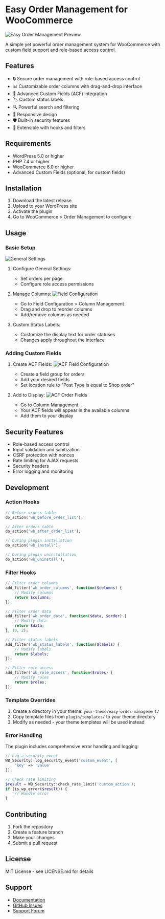 # Easy Order Management for WooCommerce

![Easy Order Management Preview](assets/images/Preview%20Image%20Easy%20Order%20Management.png)

A simple yet powerful order management system for WooCommerce with custom field support and role-based access control.

## Features

- 🔒 Secure order management with role-based access control
- 📊 Customizable order columns with drag-and-drop interface
- 🔄 Advanced Custom Fields (ACF) integration
- 🏷️ Custom status labels
- 🔍 Powerful search and filtering
- 📱 Responsive design
- 🛡️ Built-in security features
- 🔌 Extensible with hooks and filters

## Requirements

- WordPress 5.0 or higher
- PHP 7.4 or higher
- WooCommerce 6.0 or higher
- Advanced Custom Fields (optional, for custom fields)

## Installation

1. Download the latest release
2. Upload to your WordPress site
3. Activate the plugin
4. Go to WooCommerce > Order Management to configure

## Usage

### Basic Setup

![General Settings](assets/images/Admin%20General%20Settings.png)

1. Configure General Settings:
   - Set orders per page
   - Configure role access permissions

2. Manage Columns:
   ![Field Configuration](assets/images/Admin%20Field%20Configuration.png)
   - Go to Field Configuration > Column Management
   - Drag and drop to reorder columns
   - Add/remove columns as needed

3. Custom Status Labels:
   - Customize the display text for order statuses
   - Changes apply throughout the interface

### Adding Custom Fields

1. Create ACF Fields:
   ![ACF Field Configuration](assets/images/Admin%20Field%20Configuration%20ACF.png)
   - Create a field group for orders
   - Add your desired fields
   - Set location rule to "Post Type is equal to Shop order"

2. Add to Display:
   ![ACF Order Fields](assets/images/ACF%20Order%20Field.png)
   - Go to Column Management
   - Your ACF fields will appear in the available columns
   - Add them to your display

## Security Features

- Role-based access control
- Input validation and sanitization
- CSRF protection with nonces
- Rate limiting for AJAX requests
- Security headers
- Error logging and monitoring

## Development

### Action Hooks

```php
// Before orders table
do_action('wb_before_order_list');

// After orders table
do_action('wb_after_order_list');

// During plugin installation
do_action('wb_install');

// During plugin uninstallation
do_action('wb_uninstall');
```

### Filter Hooks

```php
// Filter order columns
add_filter('wb_order_columns', function($columns) {
    // Modify columns
    return $columns;
});

// Filter order data
add_filter('wb_order_data', function($data, $order) {
    // Modify data
    return $data;
}, 10, 2);

// Filter status labels
add_filter('wb_status_labels', function($labels) {
    // Modify labels
    return $labels;
});

// Filter role access
add_filter('wb_role_access', function($roles) {
    // Modify roles
    return $roles;
});
```

### Template Overrides

1. Create a directory in your theme: `your-theme/easy-order-management/`
2. Copy template files from `plugin/templates/` to your theme directory
3. Modify as needed - your theme templates will be used instead

### Error Handling

The plugin includes comprehensive error handling and logging:

```php
// Log a security event
WB_Security::log_security_event('custom_event', [
    'key' => 'value'
]);

// Check rate limiting
$result = WB_Security::check_rate_limit('custom_action');
if (is_wp_error($result)) {
    // Handle error
}
```

## Contributing

1. Fork the repository
2. Create a feature branch
3. Make your changes
4. Submit a pull request

## License

MIT License - see LICENSE.md for details

## Support

- [Documentation](https://wunderlandmedia.com/docs)
- [GitHub Issues](https://github.com/wunderlandmedia/easy-order-management/issues)
- [Support Forum](https://wordpress.org/support/plugin/easy-order-management/) 